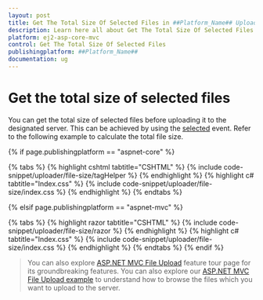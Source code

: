 ```yaml
---
layout: post
title: Get The Total Size Of Selected Files in ##Platform_Name## Uploader Component
description: Learn here all about Get The Total Size Of Selected Files in Syncfusion ##Platform_Name## Uploader component and more.
platform: ej2-asp-core-mvc
control: Get The Total Size Of Selected Files
publishingplatform: ##Platform_Name##
documentation: ug
---
```



# Get the total size of selected files

You can get the total size of selected files before uploading it to the designated server. This can be achieved by using the [selected](https://help.syncfusion.com/cr/aspnetcore-js2/Syncfusion.EJ2.Inputs.Uploader.html#Syncfusion_EJ2_Inputs_Uploader_Selected) event. Refer to the following example to calculate the total file size.

{% if page.publishingplatform == "aspnet-core" %}

{% tabs %}
{% highlight cshtml tabtitle="CSHTML" %}
{% include code-snippet/uploader/file-size/tagHelper %}
{% endhighlight %}
{% highlight c# tabtitle="Index.css" %}
{% include code-snippet/uploader/file-size/index.css %}
{% endhighlight %}
{% endtabs %}

{% elsif page.publishingplatform == "aspnet-mvc" %}

{% tabs %}
{% highlight razor tabtitle="CSHTML" %}
{% include code-snippet/uploader/file-size/razor %}
{% endhighlight %}
{% highlight c# tabtitle="Index.css" %}
{% include code-snippet/uploader/file-size/index.css %}
{% endhighlight %}
{% endtabs %}
{% endif %}



> You can also explore [ASP.NET MVC File Upload](https://www.syncfusion.com/aspnet-mvc-ui-controls/file-upload) feature tour page for its groundbreaking features. You can also explore our [ASP.NET MVC File Upload example](https://ej2.syncfusion.com/aspnetmvc/Uploader/DefaultFunctionalities#/material) to understand how to browse the files which you want to upload to the server.